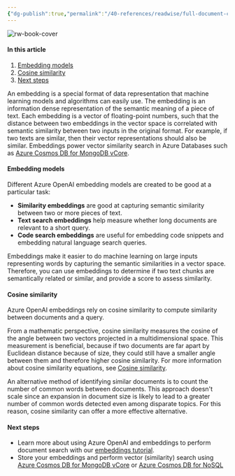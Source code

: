 ```yaml
---
{"dg-publish":true,"permalink":"/40-references/readwise/full-document-contents/azure-open-ai-service-embeddings-azure-open-ai-embeddings-and-cosine-similarity/","tags":["rw/articles"]}
---
```


![rw-book-cover](https://learn.microsoft.com/en-us/media/open-graph-image.png)

#### In this article

1. [Embedding models](https://learn.microsoft.com/en-us/azure/ai-services/openai/concepts/understand-embeddings#embedding-models)
2. [Cosine similarity](https://learn.microsoft.com/en-us/azure/ai-services/openai/concepts/understand-embeddings#cosine-similarity)
3. [Next steps](https://learn.microsoft.com/en-us/azure/ai-services/openai/concepts/understand-embeddings#next-steps)

An embedding is a special format of data representation that machine learning models and algorithms can easily use. The embedding is an information dense representation of the semantic meaning of a piece of text. Each embedding is a vector of floating-point numbers, such that the distance between two embeddings in the vector space is correlated with semantic similarity between two inputs in the original format. For example, if two texts are similar, then their vector representations should also be similar. Embeddings power vector similarity search in Azure Databases such as [Azure Cosmos DB for MongoDB vCore](https://learn.microsoft.com/en-us/azure/cosmos-db/mongodb/vcore/vector-search).

#### Embedding models

Different Azure OpenAI embedding models are created to be good at a particular task:

* **Similarity embeddings** are good at capturing semantic similarity between two or more pieces of text.
* **Text search embeddings** help measure whether long documents are relevant to a short query.
* **Code search embeddings** are useful for embedding code snippets and embedding natural language search queries.

Embeddings make it easier to do machine learning on large inputs representing words by capturing the semantic similarities in a vector space. Therefore, you can use embeddings to determine if two text chunks are semantically related or similar, and provide a score to assess similarity.

#### Cosine similarity

Azure OpenAI embeddings rely on cosine similarity to compute similarity between documents and a query.

From a mathematic perspective, cosine similarity measures the cosine of the angle between two vectors projected in a multidimensional space. This measurement is beneficial, because if two documents are far apart by Euclidean distance because of size, they could still have a smaller angle between them and therefore higher cosine similarity. For more information about cosine similarity equations, see [Cosine similarity](https://en.wikipedia.org/wiki/Cosine_similarity).

An alternative method of identifying similar documents is to count the number of common words between documents. This approach doesn't scale since an expansion in document size is likely to lead to a greater number of common words detected even among disparate topics. For this reason, cosine similarity can offer a more effective alternative.

#### Next steps

* Learn more about using Azure OpenAI and embeddings to perform document search with our [embeddings tutorial](https://learn.microsoft.com/en-us/azure/ai-services/openai/tutorials/embeddings).
* Store your embeddings and perform vector (similarity) search using [Azure Cosmos DB for MongoDB vCore](https://learn.microsoft.com/en-us/azure/cosmos-db/mongodb/vcore/vector-search) or [Azure Cosmos DB for NoSQL](https://learn.microsoft.com/en-us/azure/cosmos-db/rag-data-openai)
